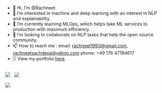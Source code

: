 - 👋 Hi, I’m @Rachneet
- 👀 I’m interested in machine and deep learning with an interest in NLP and explainability. 
- 🌱 I’m currently learning MLOps, which helps take ML services to production with maximum efficiency.
- 💞️ I’m looking to collaborate on NLP tasks that help the open source community.
- 📫 How to reach me : 
     email: rachneet1993@gmail.com, rachneetsachdeva@yahoo.com
     phone: +49 176 47194617
- :file_cabinet: View my portfolio [here](https://awesome-villani-a70999.netlify.app/).

<!---
Rachneet/Rachneet is a ✨ special ✨ repository because its `README.md` (this file) appears on your GitHub profile.
You can click the Preview link to take a look at your changes.
--->

<div style="display: flex; flex-direction: row;">
     
 <img class="img" src="https://github-readme-stats.vercel.app/api?username=rachneet&theme=radical" />  &nbsp;
 <img class="img" src="https://github-readme-streak-stats.herokuapp.com/?user=rachneet&theme=radical" />

</div>

<div align="left">

<img class="img" src="https://github-readme-stats.vercel.app/api/top-langs/?username=rachneet&theme=radical&layout=compact&hide=jupyter%20notebook" />

</div>
